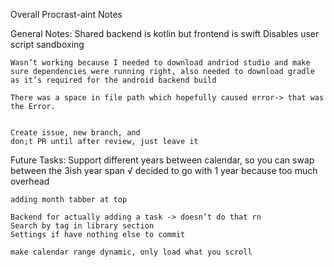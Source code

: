 Overall Procrast-aint Notes 

General Notes: 
	Shared backend is kotlin but frontend is swift
	Disables user script sandboxing 

	Wasn’t working because I needed to download andriod studio and make sure dependencies were running right, also needed to download gradle as it’s required for the android backend build 

	There was a space in file path which hopefully caused error-> that was the Error. 


	Create issue, new branch, and 
	don;t PR until after review, just leave it 



Future Tasks: 
	Support different years between calendar, so you can swap between the 
	3ish year span √
		decided to go with 1 year because too much overhead
	
	adding month tabber at top 
	 
	Backend for actually adding a task -> doesn’t do that rn 
	Search by tag in library section
	Settings if have nothing else to commit 
	
	make calendar range dynamic, only load what you scroll 
	
	
	
